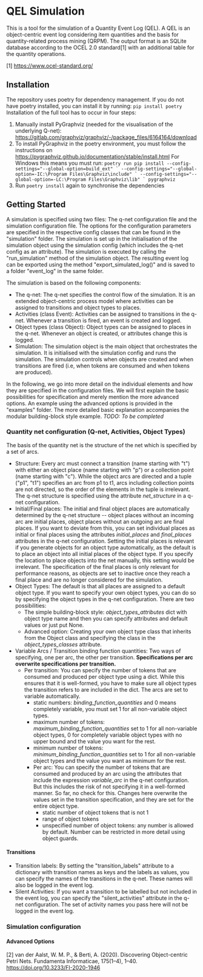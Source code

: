 # QEL Simulation

This is a tool for the simulation of a Quantity Event Log (QEL). A QEL is an object-centric event log considering item 
quantities and the basis for quantity-related process mining (QRPM). The output format is an SQLite database according 
to the OCEL 2.0 standard[1] with an additional table for the quantity operations.

[1] https://www.ocel-standard.org/

## Installation
The repository uses poetry for dependency management. If you do not have poetry installed, you can install it by running:
```pip install poetry```
Installation of the full tool has to occur in four steps:
1. Manually install PyGraphviz (needed for the visualisation of the underlying Q-net): https://gitlab.com/graphviz/graphviz/-/package_files/6164164/download
2. To install PyGraphviz in the poetry environment, you must follow the instructions on https://pygraphviz.github.io/documentation/stable/install.html
For Windows this means you must run:
```poetry run pip install --config-settings="--global-option=build_ext" `
              --config-settings="--global-option=-IC:\Program Files\Graphviz\include" `
              --config-settings="--global-option=-LC:\Program Files\Graphviz\lib" `
              pygraphviz```
3. Run ```poetry install``` again to synchronise the dependencies

## Getting Started
A simulation is specified using two files: The q-net configuration file and the simulation configuration file. The 
options for the configuration parameters are specified in the respective config classes that can be found in the 
"simulation" folder.
The simulation is set up in the initialisation of the simulation object using the simulation config (which includes the 
q-net config as an attribute).
The simulation is executed by calling the "run_simulation" method of the simulation object.
The resulting event log can be exported using the method "export_simulated_log()" and is saved to a folder "event_log" 
in the same folder.

The simulation is based on the following components:
- The q-net: The q-net specifies the control flow of the simulation. 
It is an extended object-centric process model where activities can be assigned to transitions and object types to places.
- Activities (class Event): Activities can be assigned to transitions in the q-net. 
Whenever a transition is fired, an event is created and logged.
- Object types (class Object): Object types can be assigned to places in the q-net. 
Whenever an object is created, or attributes change this is logged.
- Simulation: The simulation object is the main object that orchestrates the simulation. 
It is initialised with the simulation config and runs the simulation. 
The simulation controls when objects are created and when transitions are fired (i.e, when tokens are consumed and when tokens are produced).

In the following, we go into more detail on the individual elements and how they are specified in the configuration files.
We will first explain the basic possibilities for specification and merely mention the more advanced options.
An example using the advanced options is provided in the "examples" folder.
The more detailed basic explanation accompanies the modular building-block style example. *TODO: To be completed*


### Quantity net configuration (Q-net, Activities, Object Types)
The basis of the quantity net is the structure of the net which is specified by a set of arcs.
- Structure: Every arc must connect a transition (name starting with "t") with either an object place (name starting with "p") or a collection point (name starting with "c").
While the object arcs are directed and a tuple ("p1", "t1") specifies an arc from p1 to t1, arcs including collection points are not directed, so the order of the elements in the tuple is irrelevant.
The q-net structure is specified using the attribute *net_structure* in a q-net configuration.
- Initial/Final places: The initial and final object places are automatically determined by the q-net structure -- object places without an incoming arc are initial places, object places without an outgoing arc are final places.
If you want to deviate from this, you can set individual places as initial or final places using the attributes *initial_places* and *final_places* attributes in the q-net configuration.
Setting the initial places is relevant if you generate objects for an object type automatically, as the default is to place an object into all initial places of the object type.
If you specify the location to place objects into the net manually, this setting would be irrelevant.
The specification of the final places is only relevant for performance reasons, as objects are set to inactive once they reach a final place and are no longer considered for the simulation.
- Object Types: The default is that all places are assigned to a default object type.
If you want to specify your own object types, you can do so by specifying the object types in the q-net configuration.
There are two possibilities:
  - The simple building-block style: *object_types_attributes* dict with object type name and then you can specify attributes and default values or just put None.
  - Advanced option: Creating your own object type class that inherits from the Object class and specifying the class in the *object_types_classes* attribute.
- Variable Arcs / Transition binding function quantities: Two ways of specifying, one per arc, the other per transition. 
**Specifications per arc overwrite specifications per transition.**
  - Per transition: You can specify the number of tokens that are consumed and produced per object type using a dict. 
    While this ensures that it is well-formed, you have to make sure all object types the transition refers to are included in the dict. 
    The arcs are set to variable automatically.
      - static numbers: *binding_function_quantities* and 0 means completely variable, you must set 1 for all non-variable object types.
      - maximum number of tokens: *maximum_binding_function_quantities* set to 1 for all non-variable object types, 0 for completely variable object types with no upper bound and the value you want for the rest.
      - minimum number of tokens: *minimum_binding_function_quantities* set to 1 for all non-variable object types and the value you want as minimum for the rest.
    - Per arc: You can specify the number of tokens that are consumed and produced by an arc using the attributes that include the expression *variable_arc* in the q-net configuration.
    But this includes the risk of not specifying it in a well-formed manner. 
    So far, no check for this. 
    Changes here overwrite the values set in the transition specification, and they are set for the entire object type.
        - static number of object tokens that is not 1
        - range of object tokens
        - unspecified number of object tokens: any number is allowed by default. 
        Number can be restricted in more detail using object guards.

#### Transitions
- Transition labels: By setting the "transition_labels" attribute to a dictionary with transition names as keys and the 
labels as values, you can specify the names of the transitions in the q-net. 
These names will also be logged in the event log.
- Silent Activities: If you want a transition to be labelled but not included in the event log, you can specify the "silent_activities" attribute in the q-net configuration.
The set of activity names you pass here will not be logged in the event log.

### Simulation configuration



#### Advanced Options

[//]: # (## Functionality)

[//]: # (The tool is built in a modular way. The main components are Events, Objects, the QEL, the Q-net, and the Queue. The Q-net is the )

[//]: # (basis for the simulation which is executed by an overall "quantity net execution" &#40;QNE&#41; object. The QNE)

[//]: # (object fires binding executions &#40;transitions with a corresponding binding&#41; and initiates the )

[//]: # (execution of connected events as well as the creation of and changes made to objects based on the instructions it is passed from the )

[//]: # (simulation object. The QEL is gradually built up according to the OCEL 2.0 standard during the executions.)

[//]: # (The simulation object passes standardised instructions to the QNE which then executes them. The QNE can execute the following instructions:)

[//]: # (- Event Execution: This triggers the creation of an event object as well as calling the pre-event and the start event methods. Additionally, the corresponding transition consumes the tokens specified by the passed binding function.)

[//]: # (- Event Termination: This triggers the termination of an event by calling its the event_end method and finishing the binding execution by producing the tokens in the q-net.)

[//]: # (- Object Creation: This triggers the creation of a PM-object of a specified type by initiating the object creation of the object type's class and setting the initial attributes and o2o relations as specified.)

[//]: # (- Object Status Update: The changes the status of a PM-object &#40;possibilities: created, active, terminated, inactive&#41;)

[//]: # (- Object Activity Update)

[//]: # (- Object Quantity Update)

[//]: # ()
[//]: # (Please note: In the default settings, silent transitions are executed automatically. If you only want specific silent )

[//]: # (transitions to be fired with a corresponding instruction, you can specify this by passing the set of transition names )

[//]: # (for the "manually_initiated_transitions" parameter in the q-net config.)

[//]: # (We will use the example process mentioned above to explain the functionality in more detail.)

[//]: # ()
[//]: # (### Events)

[//]: # (An event in the process mining sense is represented by a &#40;programming-related&#41; object of a class inheriting from the )

[//]: # (class "Event" -- in other words: By creating a class that inherits from the Event class, you can define your own )

[//]: # (activities.)

[//]: # (You can specify activities in the q-net configuration file using two different options: 1&#41; by specifying the activity name and )

[//]: # (default attribute values. passing a dict of activity names, or 2&#41; by passing along your own )

[//]: # (custom classes inheriting from the Event class as list &#40;"activity_classes"&#41;)

[//]: # ()
[//]: # (#### Activity parameters)

[//]: # (You can specify &#40;some of&#41; your activities by just passing a dict with the activity names as keys.)

[//]: # (The value for each activity can be either "None" or another dict with the activity attributes as keys and the default value as value.)

[//]: # ()
[//]: # (#### Custom activity classes)

[//]: # (You can also define your own activity classes by inheriting from the Event class. This allows you to define your own activities with custom attributes and methods.)

[//]: # (You activity must have the following three methods:)

[//]: # (- "_execute_event_start" &#40;to be executed when the event is started&#41;. This is a good place to specify the duration of )

[//]: # (the event.)

[//]: # ()
[//]: # ()
[//]: # (### Q-net)

[//]: # (The quantity net specifies the control flow of the simulation. It is an extended object-centric process model where )

[//]: # (activities can be assigned to transitions and object types to places [2].)



[2] van der Aalst, W. M. P., & Berti, A. (2020). Discovering Object-centric Petri Nets. Fundamenta Informaticae, 175(1–4), 1–40. https://doi.org/10.3233/FI-2020-1946



